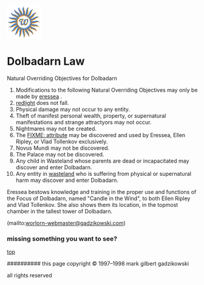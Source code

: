 ![wsun](assets/wsun.gif)

# Dolbadarn Law



Natural Overriding Objectives for Dolbadarn

1. Modifications to the following Natural Overriding Objectives may only be made by  [eressea](eressea.md) .
1. [redlight](redlight.md)  does not fall.
1. Physical damage may not occur to any entity.
1. Theft of manifest personal wealth, property, or supernatural manifestations and strange attractyors may not occur.
1. Nightmares may not be created.
1. The  [FIXME: attribute](attribute.md)  may be discovered and used by Eressea, Ellen Ripley, or Vlad Tollenkov exclusively.
1. Novus Mundi may not be discovered.
1. The  Palace may not be discovered.
1. Any child in Wasteland whose parents are dead or incapacitated may discover and enter Dolbadarn.
1. Any entity in  [wasteland](wasteland.md)  who is suffering from physical or supernatural harm may discover and enter Dolbadarn.

 Eressea bestows knowledge and training in the proper use and functions of the Focus of Dolbadarn, named "Candle in the Wind", to both Ellen Ripley and Vlad Tollenkov. She also shows them its location, in the topmost chamber in the tallest tower of Dolbadarn. 

 (mailto:worlorn-webmaster@gadzikowski.com) 


### missing something you want to see?



 [top](#top) 


########## this page copyright © 1997–1998 mark gilbert gadzikowski

all rights reserved